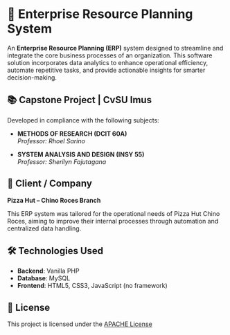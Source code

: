 # 🏢 Enterprise Resource Planning System

An **Enterprise Resource Planning (ERP)** system designed to streamline and integrate the core business processes of an organization. This software solution incorporates data analytics to enhance operational efficiency, automate repetitive tasks, and provide actionable insights for smarter decision-making.

## 📚 Capstone Project | CvSU Imus

Developed in compliance with the following subjects:

- **METHODS OF RESEARCH (DCIT 60A)**  
  *Professor: Rhoel Sarino*

- **SYSTEM ANALYSIS AND DESIGN (INSY 55)**  
  *Professor: Sherilyn Fajutagana*

## 🏬 Client / Company

**Pizza Hut – Chino Roces Branch**

This ERP system was tailored for the operational needs of Pizza Hut Chino Roces, aiming to improve their internal processes through automation and centralized data handling.

## 🛠️ Technologies Used

- **Backend**: Vanilla PHP  
- **Database**: MySQL  
- **Frontend**: HTML5, CSS3, JavaScript (no framework)  

## 📄 License

This project is licensed under the [APACHE License](./LICENSE)
